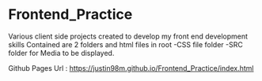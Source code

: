# Frontend_Practice
Various client side projects created to develop my front end development skills
Contained are 2 folders and html files in root 
-CSS file folder
-SRC folder for Media to be displayed.

Github Pages Url : https://justin98m.github.io/Frontend_Practice/index.html

